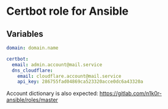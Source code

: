 # Certbot role for Ansible

## Variables

```yaml
domain: domain.name

certbot:
  email: admin.account@mail.service
  dns_cloudflare:
    email: cloudflare.account@mail.service
    api_key: 286755fad04869ca523320acce0dc6a43320a
```

Account dictionary is also expected: https://gitlab.com/n1k0r-ansible/roles/master
